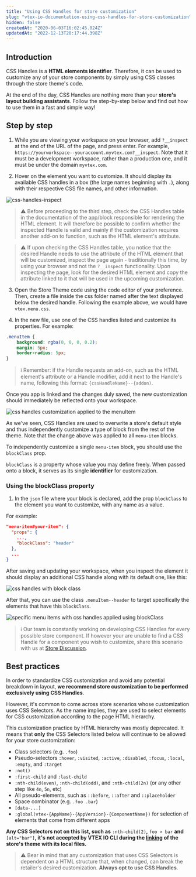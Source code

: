 ```yaml
---
title: "Using CSS Handles for store customization"
slug: "vtex-io-documentation-using-css-handles-for-store-customization"
hidden: false
createdAt: "2020-06-03T16:02:45.024Z"
updatedAt: "2022-12-13T20:17:44.398Z"
---
```


## Introduction

CSS Handles is a **HTML elements identifier**. Therefore, it can be used to customize any of your store components by simply using CSS classes through the store theme's code.

At the end of the day, CSS Handles are nothing more than your **store's layout building assistants**. Follow the step-by-step below and find out how to use them in a fast and simple way!

## Step by step

1. While you are viewing your workspace on your browser, add `?__inspect` at the end of the URL of the page, and press enter. For example, `https://yourworkspace--youraccount.myvtex.com?__inspect`. Note that it must be a development workspace, rather than a production one, and it must be under the domain `myvtex.com`.

2. Hover on the element you want to customize. It should display its available CSS handles in a box (the large names beginning with `.`), along with their respective CSS file names, and other information.

![css-handles-inspect](https://cdn.jsdelivr.net/gh/vtexdocs/dev-portal-content@main/images/vtex-io-documentation-using-css-handles-for-store-customization-0.png)

> ⚠️ Before proceeding to the third step, check the CSS Handles table in the documentation of the app/block responsible for rendering the HTML element. It will therefore be possible to confirm whether the inspected Handle is valid and mainly if the customization requires another add-on to function, such as the HTML element's attribute.

> ⚠️ If upon checking the CSS Handles table, you notice that the desired Handle needs to use the attribute of the HTML element that will be customized, inspect the page again - traditionally this time, by using your browser and not the `?__inspect` functionality. Upon inspecting the page, look for the desired HTML element and copy the attribute linked to it that will be used in the upcoming customization.

3. Open the Store Theme code using the code editor of your preference. Then, create a file inside the css folder named after the text displayed below the desired handle. Following the example above, we would have `vtex.menu.css`.

4. In the new file, use one of the CSS handles listed and customize its properties. For example:

```css
.menuItem {  
    background: rgba(0, 0, 0, 0.2);
    margin: 5px;
    border-radius: 5px;
}
```

> ℹ️ Remember: if the Handle requests an add-on, such as the HTML element's attribute or a Handle modifier, add it next to the Handle's name, following this format: `{cssHandleName}--{addon)`.

Once you app is linked and the changes duly saved, the new customization should immediately be reflected onto your workspace.

![css handles customization applied to the menuItem](https://cdn.jsdelivr.net/gh/vtexdocs/dev-portal-content@main/images/vtex-io-documentation-using-css-handles-for-store-customization-1.png)

As we've seen, CSS Handles are used to overwrite a store's default style and thus independently customize a type of block from the rest of the theme. Note that the change above was applied to all `menu-item` blocks.

To independently customize a single `menu-item` block, you should use the  `blockClass` prop.

`blockClass` is a property whose value you may define freely. When passed onto a block, it serves as its single **identifier** for customization.

### Using the blockClass property

1. In the `json` file where your block is declared, add the prop `blockClass` to the element you want to customize, with any name as a value.

For example:

```json
"menu-item#your-item": {
  "props": {
    ...,
    "blockClass": "header"
  },
  ...
}
```

After saving and updating your workspace, when you inspect the element it should display an additional CSS handle along with its default one, like this:

![css handles with block class](https://cdn.jsdelivr.net/gh/vtexdocs/dev-portal-content@main/images/vtex-io-documentation-using-css-handles-for-store-customization-2.png)

After that, you can use the class `.menuItem--header` to target specifically the elements that have this `blockClass`.

![specific menu items with css handles applied using blockClass](https://cdn.jsdelivr.net/gh/vtexdocs/dev-portal-content@main/images/vtex-io-documentation-using-css-handles-for-store-customization-3.png)

> ℹ️  Our team is constantly working on developing CSS Handles for every possible store component. If however your are unable to find a CSS Handle for a component you wish to customize, share this scenario with us at [Store Discussion](https://github.com/vtex-apps/store-discussion).

## Best practices

In order to standardize CSS customization and avoid any potential breakdown in layout, **we recommend store customization to be performed exclusively using CSS Handles**.

However, it's common to come across store scenarios whose customization uses CSS Selectors. As the name implies, they are used to select elements for CSS customization according to the page HTML hierarchy.

This customization practice by HTML hierarchy was mostly deprecated. It means that **only** the CSS Selectors listed below will continue to be allowed for your store customization:

- Class selectors (e.g. `.foo`)
- Pseudo-selectors `:hover`, `:visited`, `:active`, `:disabled`, `:focus`, `:local`, `:empty`, and `:target`
- `:not()`
- `:first-child` and `:last-child`
- `:nth-child(even)`, `:nth-child(odd)`, and `:nth-child(2n)` (or any other step like `4n`, `5n`, etc)
- All pseudo-elements, such as  `::before`, `::after` and `::placeholder`
- Space combinator (e.g. `.foo .bar`)
- `[data-...]`
- `:global(vtex-{AppName}-{AppVersion}-{ComponentName})` for selection of elements that come from different apps

**Any CSS Selectors not on this list, such as** `:nth-child(2)`**,** `foo > bar` **and** `[alt="bar"]`**, it's not accepted by VTEX IO CLI during the [linking](https://developers.vtex.com/vtex-developer-docs/docs/vtex-io-documentation-linking-an-app) of the store's theme with its local files.**

> ⚠️ Bear in mind that any customization that uses CSS Selectors is dependent on a HTML structure that, when changed, can break the retailer's desired customization. **Always opt to use CSS Handles**.
